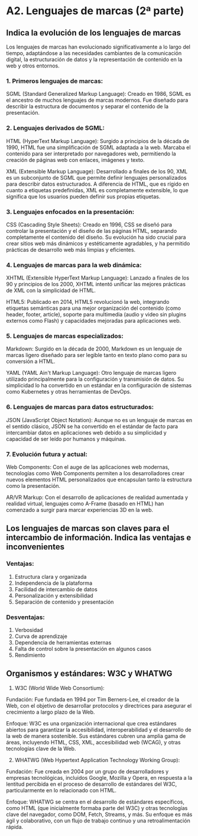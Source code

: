 # A2. Lenguajes de marcas (2ª parte)

## Indica la evolución de los lenguajes de marcas

Los lenguajes de marcas han evolucionado significativamente a lo largo del tiempo, adaptándose a las necesidades cambiantes de la comunicación digital, la estructuración de datos y la representación de contenido en la web y otros entornos.

### 1. Primeros lenguajes de marcas:

SGML (Standard Generalized Markup Language): Creado en 1986, SGML es el ancestro de muchos lenguajes de marcas modernos. Fue diseñado para describir la estructura de documentos y separar el contenido de la presentación.

### 2. Lenguajes derivados de SGML:

HTML (HyperText Markup Language): Surgido a principios de la década de 1990, HTML fue una simplificación de SGML adaptada a la web. Marcaba el contenido para ser interpretado por navegadores web, permitiendo la creación de páginas web con enlaces, imágenes y texto.

XML (Extensible Markup Language): Desarrollado a finales de los 90, XML es un subconjunto de SGML que permite definir lenguajes personalizados para describir datos estructurados. A diferencia de HTML, que es rígido en cuanto a etiquetas predefinidas, XML es completamente extensible, lo que significa que los usuarios pueden definir sus propias etiquetas.

### 3. Lenguajes enfocados en la presentación:

CSS (Cascading Style Sheets): Creado en 1996, CSS se diseñó para controlar la presentación y el diseño de las páginas HTML, separando completamente el contenido del diseño. Su evolución ha sido crucial para crear sitios web más dinámicos y estéticamente agradables, y ha permitido prácticas de desarrollo web más limpias y eficientes.

### 4. Lenguajes de marcas para la web dinámica:

XHTML (Extensible HyperText Markup Language): Lanzado a finales de los 90 y principios de los 2000, XHTML intentó unificar las mejores prácticas de XML con la simplicidad de HTML.

HTML5: Publicado en 2014, HTML5 revolucionó la web, integrando etiquetas semánticas para una mejor organización del contenido (como header, footer, article), soporte para multimedia (audio y video sin plugins externos como Flash) y capacidades mejoradas para aplicaciones web.

### 5. Lenguajes de marcas especializados:

Markdown: Surgido en la década de 2000, Markdown es un lenguaje de marcas ligero diseñado para ser legible tanto en texto plano como para su conversión a HTML. 

YAML (YAML Ain't Markup Language): Otro lenguaje de marcas ligero utilizado principalmente para la configuración y transmisión de datos. Su simplicidad lo ha convertido en un estándar en la configuración de sistemas como Kubernetes y otras herramientas de DevOps.

### 6. Lenguajes de marcas para datos estructurados:

JSON (JavaScript Object Notation): Aunque no es un lenguaje de marcas en el sentido clásico, JSON se ha convertido en el estándar de facto para intercambiar datos en aplicaciones web debido a su simplicidad y capacidad de ser leído por humanos y máquinas.

### 7. Evolución futura y actual:

Web Components: Con el auge de las aplicaciones web modernas, tecnologías como Web Components permiten a los desarrolladores crear nuevos elementos HTML personalizados que encapsulan tanto la estructura como la presentación.

AR/VR Markup: Con el desarrollo de aplicaciones de realidad aumentada y realidad virtual, lenguajes como A-Frame (basado en HTML) han comenzado a surgir para marcar experiencias 3D en la web.

## Los lenguajes de marcas son claves para el intercambio de información. Indica las ventajas e inconvenientes

### Ventajas:
1. Estructura clara y organizada
2. Independencia de la plataforma
3. Facilidad de intercambio de datos
4. Personalización y extensibilidad
5. Separación de contenido y presentación

### Desventajas:
1. Verbosidad
2. Curva de aprendizaje
3. Dependencia de herramientas externas
4. Falta de control sobre la presentación en algunos casos
5. Rendimiento

## Organismos y estándares: W3C y WHATWG

1. W3C (World Wide Web Consortium):

Fundación: Fue fundada en 1994 por Tim Berners-Lee, el creador de la Web, con el objetivo de desarrollar protocolos y directrices para asegurar el crecimiento a largo plazo de la Web.

Enfoque: W3C es una organización internacional que crea estándares abiertos para garantizar la accesibilidad, interoperabilidad y el desarrollo de la web de manera sostenible. Sus estándares cubren una amplia gama de áreas, incluyendo HTML, CSS, XML, accesibilidad web (WCAG), y otras tecnologías clave de la Web.

2. WHATWG (Web Hypertext Application Technology Working Group):

Fundación: Fue creada en 2004 por un grupo de desarrolladores y empresas tecnológicas, incluidos Google, Mozilla y Opera, en respuesta a la lentitud percibida en el proceso de desarrollo de estándares del W3C, particularmente en lo relacionado con HTML.

Enfoque: WHATWG se centra en el desarrollo de estándares específicos, como HTML (que inicialmente formaba parte del W3C) y otras tecnologías clave del navegador, como DOM, Fetch, Streams, y más. Su enfoque es más ágil y colaborativo, con un flujo de trabajo continuo y una retroalimentación rápida.